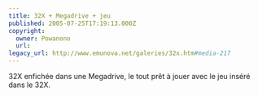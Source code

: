 ```yaml
---
title: 32X + Megadrive + jeu
published: 2005-07-25T17:19:13.000Z
copyright:
  owner: Powanono
  url: 
legacy_url: http://www.emunova.net/galeries/32x.htm#media-217
---
```

32X enfichée dans une Megadrive, le tout prêt à jouer avec le jeu inséré dans le 32X.